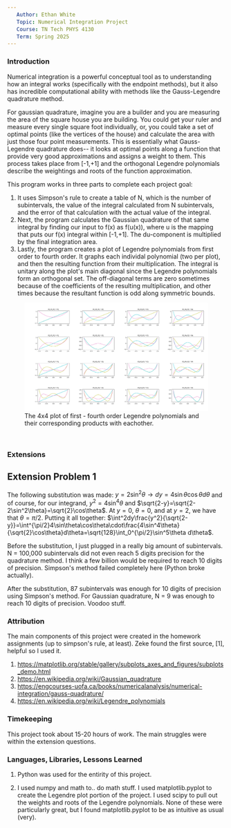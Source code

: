 ```yaml
---
   Author: Ethan White
   Topic: Numerical Integration Project
   Course: TN Tech PHYS 4130
   Term: Spring 2025 
---
```


### Introduction

Numerical integration is a powerful conceptual tool as to understanding how an integral works (specifically with the endpoint methods), but it also has incredible computational ability with methods like the Gauss-Legendre quadrature method. 

For gaussian quadrature, imagine you are a builder and you are measuring the area of the square house you are building. You could get your ruler and measure every single square foot individually, or, you could take a set of optimal points (like the vertices of the house) and calculate the area with just those four point measurements. This is essentially what Gauss-Legendre quadrature does-- it looks at optimal points along a function that provide very good approximations and assigns a weight to them. This process takes place from [-1,+1] and the orthogonal Legendre polynomials describe the weightings and roots of the function approximation.

This program works in three parts to complete each project goal:

1. It uses Simpson's rule to create a table of N, which is the number of subintervals, the value of the integral calculated from N subintervals, and the error of that calculation with the actual value of the integral. 
2. Next, the program calculates the Gaussian quadrature of that same integral by finding our input to f(x) as f(u(x)), where u is the mapping that puts our f(x) integral within [-1,+1]. The du-component is multiplied by the final integration area. 
3. Lastly, the program creates a plot of Legendre polynomials from first order to fourth order. It graphs each individal polynomial (two per plot), and then the resulting function from their multiplication. The integral is unitary along the plot's main diagonal since the Legendre polynomials form an orthogonal set. The off-diagonal terms are zero sometimes because of the coefficients of the resulting multiplication, and other times because the resultant function is odd along symmetric bounds.

<figure>
  <img src=Figure_1.png>
  <figcaption>The 4x4 plot of first - fourth order Legendre polynomials and their corresponding products with eachother. </figcaption>
</figure>
<p>&nbsp;</p> 

### Extensions

## Extension Problem 1

The following substitution was made:
$y = 2\sin^2\theta \rightarrow dy = 4\sin\theta\cos\theta d\theta$ and of course, for our integrand,
$y^2 = 4\sin^4\theta$ and $\sqrt{2-y}=\sqrt{2-2\sin^2\theta}=\sqrt{2}\cos\theta$. At $y = 0$, $\theta = 0$, and at $y = 2$, we have that $\theta = \pi/2$. Putting it all together:
$\int^2dy\frac{y^2}{\sqrt{2-y}}=\int^{\pi/2}4\sin\theta\cos\theta\cdot\frac{4\sin^4\theta}{\sqrt{2}\cos\theta}d\theta=\sqrt{128}\int_0^{\pi/2}\sin^5\theta d\theta$. 

Before the substitution, I just plugged in a really big amount of subintervals. N = 100,000 subintervals did not even reach 5 digits precision for the quadrature method. I think a few billion would be required to reach 10 digits of precision. Simpson's method failed completely here (Python broke actually). 

After the substitution, 87 subintervals was enough for 10 digits of precision using Simpson's method. For Gaussian quadrature, N = 9 was enough to reach 10 digits of precision. Voodoo stuff.


### Attribution

The main components of this project were created in the homework assignments (up to simpson's rule, at least). Zeke found the first source, [1], helpful so I used it.

1. https://matplotlib.org/stable/gallery/subplots_axes_and_figures/subplots_demo.html
2. https://en.wikipedia.org/wiki/Gaussian_quadrature
3. https://engcourses-uofa.ca/books/numericalanalysis/numerical-integration/gauss-quadrature/
4. https://en.wikipedia.org/wiki/Legendre_polynomials

### Timekeeping

This project took about 15-20 hours of work. The main struggles were within the extension questions.

### Languages, Libraries, Lessons Learned

1. Python was used for the entirity of this project. 

2. I used numpy and math to.. do math stuff. I used matplotlib.pyplot to create the Legendre plot portion of the project. I used scipy to pull out the weights and roots of the Legendre polynomials. None of these were particularly great, but I found matplotlib.pyplot to be as intuitive as usual (very).
